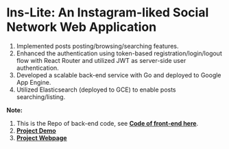 # Ins-Lite: An Instagram-liked Social Network Web Application                       
1. Implemented posts posting/browsing/searching features.
2. Enhanced the authentication using token-based registration/login/logout flow with React Router and utilized JWT as server-side user authentication.
3. Developed a scalable back-end service with Go and deployed to Google App Engine.
4. Utilized Elasticsearch (deployed to GCE) to enable posts searching/listing.

**Note:** 
1. This is the Repo of back-end code, see [**Code of front-end here**](https://github.com/wuyang-liu/inslite-web).
2. [**Project Demo**](https://drive.google.com/file/d/1-hmzQTJHbVebif1LuOcHbEAWB1O1Z-4n/view?usp=sharing)
3. [**Project Webpage**](https://inslite-wy.web.app)
